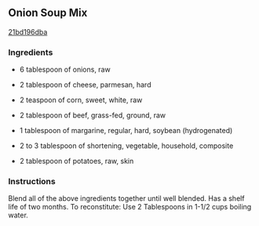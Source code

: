 ## Onion Soup Mix

[21bd196dba](http://www.foodgeeks.com/recipes/681)

### Ingredients

 - 6 tablespoon of onions, raw

 - 2 tablespoon of cheese, parmesan, hard

 - 2 teaspoon of corn, sweet, white, raw

 - 2 tablespoon of beef, grass-fed, ground, raw

 - 1 tablespoon of margarine, regular, hard, soybean (hydrogenated)

 - 2 to 3 tablespoon of shortening, vegetable, household, composite

 - 2 tablespoon of potatoes, raw, skin

### Instructions

Blend all of the above ingredients together until well blended. Has a shelf life of two months. To reconstitute: Use 2 Tablespoons in 1-1/2 cups boiling water.